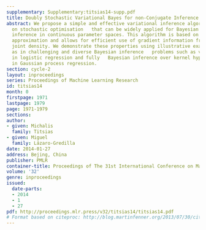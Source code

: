 ```yaml
---
supplementary: Supplementary:titsias14-supp.pdf
title: Doubly Stochastic Variational Bayes for non-Conjugate Inference
abstract: We propose a simple and effective variational inference algorithm based
  on stochastic optimisation   that can be widely applied for Bayesian non-conjugate
  inference in continuous parameter spaces. This algorithm is based on stochastic
  approximation and allows for efficient use of gradient information from the model
  joint density. We demonstrate these properties using illustrative examples as well
  as in challenging and diverse Bayesian inference   problems such as variable selection
  in logistic regression and fully   Bayesian inference over kernel hyperparameters
  in Gaussian process regression.
section: cycle-2
layout: inproceedings
series: Proceedings of Machine Learning Research
id: titsias14
month: 0
firstpage: 1971
lastpage: 1979
page: 1971-1979
sections: 
author:
- given: Michalis
  family: Titsias
- given: Miguel
  family: Lázaro-Gredilla
date: 2014-01-27
address: Bejing, China
publisher: PMLR
container-title: Proceedings of The 31st International Conference on Machine Learning
volume: '32'
genre: inproceedings
issued:
  date-parts:
  - 2014
  - 1
  - 27
pdf: http://proceedings.mlr.press/v32/titsias14/titsias14.pdf
# Format based on citeproc: http://blog.martinfenner.org/2013/07/30/citeproc-yaml-for-bibliographies/
---
```

